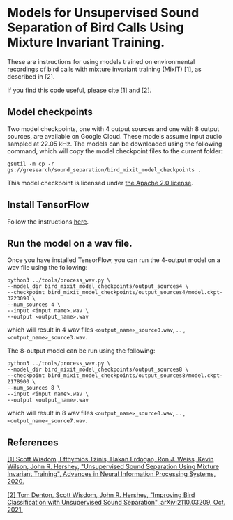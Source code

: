 # Models for Unsupervised Sound Separation of Bird Calls Using Mixture Invariant Training.

These are instructions for using models trained on environmental recordings of bird calls with mixture invariant training (MixIT) [1], as described in [2].

If you find this code useful, please cite [1] and [2].

## Model checkpoints

Two model checkpoints, one with 4 output sources and one with 8 output sources, are available on Google Cloud. These models assume input audio sampled at 22.05 kHz. The models can be downloaded using the following command, which will copy the model checkpoint files to the current folder:

```
gsutil -m cp -r gs://gresearch/sound_separation/bird_mixit_model_checkpoints .
```

This model checkpoint is licensed under <a href="https://www.apache.org/licenses/LICENSE-2.0.txt">the Apache 2.0 license</a>.


## Install TensorFlow
Follow the instructions
<a href="https://www.tensorflow.org/install">here</a>.


## Run the model on a wav file.

Once you have installed TensorFlow, you can run the 4-output model on a wav file using the following:

```
python3 ../tools/process_wav.py \
--model_dir bird_mixit_model_checkpoints/output_sources4 \
--checkpoint bird_mixit_model_checkpoints/output_sources4/model.ckpt-3223090 \
--num_sources 4 \
--input <input name>.wav \
--output <output_name>.wav
```
which will result in 4 wav files `<output_name>_source0.wav`, ... , `<output_name>_source3.wav`.

The 8-output model can be run using the following:

```
python3 ../tools/process_wav.py \
--model_dir bird_mixit_model_checkpoints/output_sources8 \
--checkpoint bird_mixit_model_checkpoints/output_sources8/model.ckpt-2178900 \
--num_sources 8 \
--input <input name>.wav \
--output <output_name>.wav
```
which will result in 8 wav files `<output_name>_source0.wav`, ... , `<output_name>_source7.wav`.

## References

<a href="https://arxiv.org/pdf/2006.12701.pdf">[1] Scott Wisdom, Efthymios Tzinis, Hakan Erdogan, Ron J. Weiss, Kevin Wilson, John R. Hershey, "Unsupervised Sound Separation Using Mixture Invariant Training", Advances in Neural Information Processing Systems, 2020.</a>

<a href="https://arxiv.org/pdf/2110.03209.pdf">[2] Tom Denton, Scott Wisdom, John R. Hershey, "Improving Bird Classification with Unsupervised Sound Separation", arXiv:2110.03209, Oct. 2021.</a>

